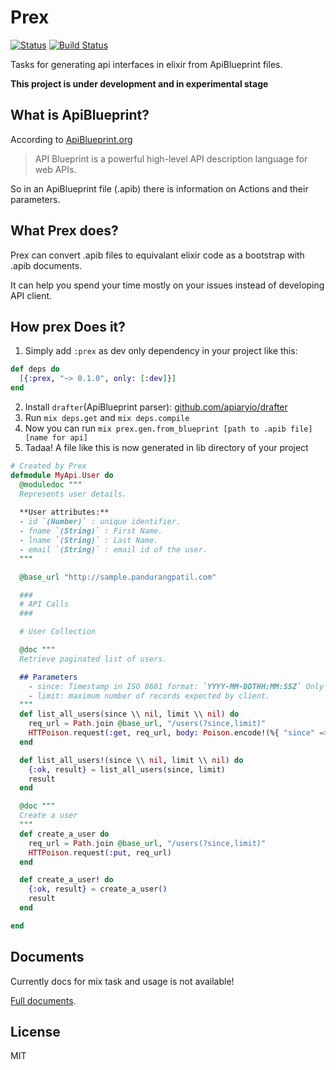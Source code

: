 # Prex
[![Status](https://img.shields.io/badge/status-under%20development-red.svg)]()
[![Build Status](https://travis-ci.org/alisinabh/prex.svg?branch=master)](https://travis-ci.org/alisinabh/prex)

Tasks for generating api interfaces in elixir from ApiBlueprint files.

**This project is under development and in experimental stage**

## What is ApiBlueprint?

According to [ApiBlueprint.org](https://apiblueprint.org/)

> API Blueprint is a powerful high-level API description language for web APIs.

So in an ApiBlueprint file (.apib) there is information on Actions and their parameters.

## What Prex does?

Prex can convert .apib files to equivalant elixir code as a bootstrap with .apib documents.

It can help you spend your time mostly on your issues instead of developing API client.

## How prex Does it?

1. Simply add ``:prex`` as dev only dependency in your project like this:

```elixir
def deps do
  [{:prex, "~> 0.1.0", only: [:dev]}]
end
```

2. Install ``drafter``(ApiBlueprint parser): [github.com/apiaryio/drafter](https://github.com/apiaryio/drafter#install)
3. Run ``mix deps.get`` and ``mix deps.compile``
4. Now you can run ``mix prex.gen.from_blueprint [path to .apib file] [name for api]``
5. Tadaa! A file like this is now generated in lib directory of your project

```elixir
# Created by Prex
defmodule MyApi.User do
  @moduledoc """
  Represents user details.
  
  **User attributes:**
  - id `(Number)` : unique identifier.
  - fname `(String)` : First Name.
  - lname `(String)` : Last Name.
  - email `(String)` : email id of the user.
  """

  @base_url "http://sample.pandurangpatil.com"

  ###
  # API Calls
  ###

  # User Collection

  @doc """
  Retrieve paginated list of users.

  ## Parameters
    - since: Timestamp in ISO 8601 format: `YYYY-MM-DDTHH:MM:SSZ` Only users updated at or after this time are returned.
    - limit: maximum number of records expected by client.
  """
  def list_all_users(since \\ nil, limit \\ nil) do
    req_url = Path.join @base_url, "/users(?since,limit)"
    HTTPoison.request(:get, req_url, body: Poison.encode!(%{ "since" => since, "limit" => limit}), headers: ["Content-Type": "application/json"])
  end

  def list_all_users!(since \\ nil, limit \\ nil) do
    {:ok, result} = list_all_users(since, limit)
    result
  end

  @doc """
  Create a user
  """
  def create_a_user do
    req_url = Path.join @base_url, "/users(?since,limit)"
    HTTPoison.request(:put, req_url)
  end

  def create_a_user! do
    {:ok, result} = create_a_user()
    result
  end

end
```

## Documents

Currently docs for mix task and usage is not available!

[Full documents](https://hexdocs.pm/prex).

## License

MIT
